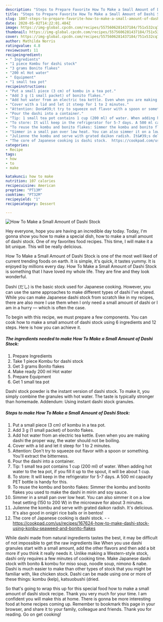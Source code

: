 ```yaml
---
description: "Steps to Prepare Favorite How To Make a Small Amount of Dashi Stock"
title: "Steps to Prepare Favorite How To Make a Small Amount of Dashi Stock"
slug: 1807-steps-to-prepare-favorite-how-to-make-a-small-amount-of-dashi-stock
date: 2020-05-02T14:22:01.484Z
image: https://img-global.cpcdn.com/recipes/5575606281437184/751x532cq70/how-to-make-a-small-amount-of-dashi-stock-recipe-main-photo.jpg
thumbnail: https://img-global.cpcdn.com/recipes/5575606281437184/751x532cq70/how-to-make-a-small-amount-of-dashi-stock-recipe-main-photo.jpg
cover: https://img-global.cpcdn.com/recipes/5575606281437184/751x532cq70/how-to-make-a-small-amount-of-dashi-stock-recipe-main-photo.jpg
author: Mathilda Norris
ratingvalue: 4.8
reviewcount: 11
recipeingredient:
- " Ingredients"
- "1 piece Kombu for dashi stock"
- "3 grams Bonito flakes"
- "200 ml Hot water"
- " Equipment"
- "1 small tea pot"
recipeinstructions:
- "Put a small piece (3 cm) of kombu in a tea pot."
- "Add 3 g (1 small packet) of bonito flakes."
- "Add hot water from an electric tea kettle. Even when you are making dashi the proper way, the water should not be boiling."
- "Cover with a lid and let it steep for 1 to 2 minutes."
- "Attention: Don&#39;t try to squeeze out flavor with a spoon or something. You&#39;ll extract the bitterness."
- "Pour the dashi into a container."
- "Tip: 1 small tea pot contains 1 cup (200 ml) of water. When adding hot water to the tea pot, if you fill it up to the spout, it will be about 1 cup."
- "To store: It will keep in the refrigerator for 5-7 days. A 500 ml capacity PET bottle is handy for this."
- "To reuse the kombu and bonito flakes: Simmer the kombu and bonito flakes you used to make the dashi in mirin and soy sauce."
- "Simmer in a small pan over low heat. You can also simmer it on a low heat setting (150 to 200 W) in the microwave for about 3 minutes."
- "Julienne the kombu and serve with grated daikon radish. It&#39;s delicious. It&#39;s also good in onigiri rice balls or in bentos!"
- "The core of Japanese cooking is dashi stock.  https://cookpad.com/us/recipes/167624-how-to-make-dashi-stock-using-konbu-seaweed-and-bonito-flakes"
categories:
- Recipe
tags:
- how
- to
- make

katakunci: how to make 
nutrition: 107 calories
recipecuisine: American
preptime: "PT13M"
cooktime: "PT32M"
recipeyield: "1"
recipecategory: Dessert

---
```



![How To Make a Small Amount of Dashi Stock](https://img-global.cpcdn.com/recipes/5575606281437184/751x532cq70/how-to-make-a-small-amount-of-dashi-stock-recipe-main-photo.jpg)

Hey everyone, hope you are having an incredible day today. Today, I'm gonna show you how to make a special dish, how to make a small amount of dashi stock. One of my favorites food recipes. This time, I will make it a bit unique. This will be really delicious.

How To Make a Small Amount of Dashi Stock is one of the most well liked of current trending foods on earth. It is simple, it's quick, it tastes yummy. It is enjoyed by millions every day. How To Make a Small Amount of Dashi Stock is something that I have loved my whole life. They are fine and they look wonderful.

Dashi (だし) is the basic stock used for Japanese cooking. However, you can use the same approaches to make different types of dashi I&#39;ve shared. While you can make Japanese dashi stock from scratch like in my recipes, there are also more I use them when I only need a small amount of dashi or I am in a hurry — which is often the case.


To begin with this recipe, we must prepare a few components. You can cook how to make a small amount of dashi stock using 6 ingredients and 12 steps. Here is how you can achieve it.

<!--inarticleads1-->

##### The ingredients needed to make How To Make a Small Amount of Dashi Stock:

1. Prepare  Ingredients
1. Take 1 piece Kombu for dashi stock
1. Get 3 grams Bonito flakes
1. Make ready 200 ml Hot water
1. Prepare  Equipment
1. Get 1 small tea pot


Dashi stock powder is the instant version of dashi stock. To make it, you simply combine the granules with hot water. The taste is typically stronger than homemade. Addendum: Using instant dashi stock granules. 

<!--inarticleads2-->

##### Steps to make How To Make a Small Amount of Dashi Stock:

1. Put a small piece (3 cm) of kombu in a tea pot.
1. Add 3 g (1 small packet) of bonito flakes.
1. Add hot water from an electric tea kettle. Even when you are making dashi the proper way, the water should not be boiling.
1. Cover with a lid and let it steep for 1 to 2 minutes.
1. Attention: Don&#39;t try to squeeze out flavor with a spoon or something. You&#39;ll extract the bitterness.
1. Pour the dashi into a container.
1. Tip: 1 small tea pot contains 1 cup (200 ml) of water. When adding hot water to the tea pot, if you fill it up to the spout, it will be about 1 cup.
1. To store: It will keep in the refrigerator for 5-7 days. A 500 ml capacity PET bottle is handy for this.
1. To reuse the kombu and bonito flakes: Simmer the kombu and bonito flakes you used to make the dashi in mirin and soy sauce.
1. Simmer in a small pan over low heat. You can also simmer it on a low heat setting (150 to 200 W) in the microwave for about 3 minutes.
1. Julienne the kombu and serve with grated daikon radish. It&#39;s delicious. It&#39;s also good in onigiri rice balls or in bentos!
1. The core of Japanese cooking is dashi stock. -  - https://cookpad.com/us/recipes/167624-how-to-make-dashi-stock-using-konbu-seaweed-and-bonito-flakes


While dashi made from natural ingredients tastes the best, it may be difficult of not impossible to get the raw ingredients like When you use dashi granules start with a small amount, add the other flavors and then add a bit more if you think it really needs it. Unlike making a Western-style stock, dashi only requires a few minutes of cooking time. Make Japanese dashi stock with bonito &amp; kombu for miso soup, noodle soup, nimono &amp; nabe. Dashi is much easier to make than other types of stock that you might be familiar with, like chicken stock. Dashi can be made using one or more of these things: kombu (kelp), katsuobushi (dried. 

So that's going to wrap this up for this special food how to make a small amount of dashi stock recipe. Thank you very much for your time. I am confident you will make this at home. There is gonna be more interesting food at home recipes coming up. Remember to bookmark this page in your browser, and share it to your family, colleague and friends. Thank you for reading. Go on get cooking!

